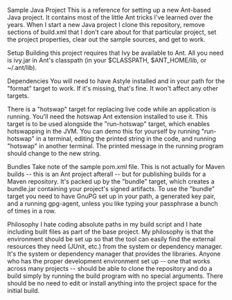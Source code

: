 Sample Java Project
This is a reference for setting up a new Ant-based Java project. It contains most of the little Ant tricks I've learned over the years. When I start a new Java project I clone this repository, remove sections of build.xml that I don't care about for that particular project, set the project properties, clear out the sample sources, and get to work.

Setup
Building this project requires that Ivy be available to Ant. All you need is ivy.jar in Ant's classpath (in your $CLASSPATH, $ANT_HOME/lib, or ~/.ant/lib).

Dependencies
You will need to have Astyle installed and in your path for the "format" target to work. If it's missing, that's fine. It won't affect any other targets.

There is a "hotswap" target for replacing live code while an application is running. You'll need the hotswap Ant extension installed to use it. This target is to be used alongside the "run-hotswap" target, which enables hotswapping in the JVM. You can demo this for yourself by running "run-hotswap" in a terminal, editing the printed string in the code, and running "hotswap" in another terminal. The printed message in the running program should change to the new string.

Bundles
Take note of the sample pom.xml file. This is not actually for Maven builds -- this is an Ant project afterall -- but for publishing builds for a Maven repository. It's packed up by the "bundle" target, which creates a bundle.jar containing your project's signed artifacts. To use the "bundle" target you need to have GnuPG set up in your path, a generated key pair, and a running gpg-agent, unless you like typing your passphrase a bunch of times in a row.

Philosophy
I hate coding absolute paths in my build script and I hate including built files as part of the base project. My philosophy is that the environment should be set up so that the tool can easily find the external resources they need (JUnit, etc.) from the system or dependency manager. It's the system or dependency manager that provides the libraries. Anyone who has the proper development environment set up -- one that works across many projects -- should be able to clone the repository and do a build simply by running the build program with no special arguments. There should be no need to edit or install anything into the project space for the initial build.